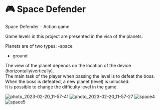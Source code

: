 # 🎮 Space Defender
Space Defender - Action game

Game levels in this project are presented in the visa of the planets.  

Planets are of two types:
-space
- ground  

The view of the planet depends on the location of the device (horizontally/vertically).  
The main task of the player when passing the level is to defeat the boss. When the boss is defeated, a new planet (level) is unlocked.  
It is possible to change the difficulty level in the game.

![photo_2023-02-20_11-57-41](https://user-images.githubusercontent.com/45859046/220059274-74bb9129-bab2-4423-abb6-e717d5abf50f.jpg)
![photo_2023-02-20_11-57-27](https://user-images.githubusercontent.com/45859046/220059346-b563df26-6a36-463a-b950-b01aeb9ea662.jpg)
![space4](https://user-images.githubusercontent.com/45859046/220059388-08532161-e7f8-469d-82d1-03afa4aa20ed.png)
![space5](https://user-images.githubusercontent.com/45859046/220059449-5195c969-bcac-47b4-90a1-30ce6cd62d7d.png)
